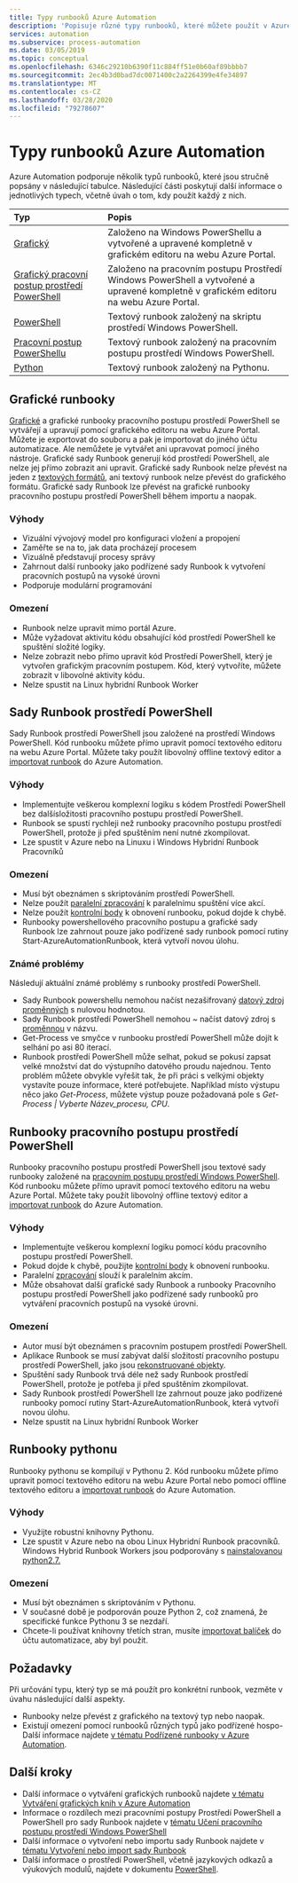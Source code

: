 ```yaml
---
title: Typy runbooků Azure Automation
description: 'Popisuje různé typy runbooků, které můžete použít v Azure Automation a důležité informace, které byste měli vzít v úvahu při určování, který typ použít. '
services: automation
ms.subservice: process-automation
ms.date: 03/05/2019
ms.topic: conceptual
ms.openlocfilehash: 6346c29210b6390f11c884ff51e0b60af89bbbb7
ms.sourcegitcommit: 2ec4b3d0bad7dc0071400c2a2264399e4fe34897
ms.translationtype: MT
ms.contentlocale: cs-CZ
ms.lasthandoff: 03/28/2020
ms.locfileid: "79278607"
---
```

# <a name="azure-automation-runbook-types"></a>Typy runbooků Azure Automation

Azure Automation podporuje několik typů runbooků, které jsou stručně popsány v následující tabulce.  Následující části poskytují další informace o jednotlivých typech, včetně úvah o tom, kdy použít každý z nich.

| Typ | Popis |
|:--- |:--- |
| [Grafický](#graphical-runbooks)|Založeno na Windows PowerShellu a vytvořené a upravené kompletně v grafickém editoru na webu Azure Portal. |
| [Grafický pracovní postup prostředí PowerShell](#graphical-runbooks)|Založeno na pracovním postupu Prostředí Windows PowerShell a vytvořené a upravené kompletně v grafickém editoru na webu Azure Portal. |
| [PowerShell](#powershell-runbooks) |Textový runbook založený na skriptu prostředí Windows PowerShell. |
| [Pracovní postup PowerShellu](#powershell-workflow-runbooks)|Textový runbook založený na pracovním postupu prostředí Windows PowerShell. |
| [Python](#python-runbooks) |Textový runbook založený na Pythonu. |

## <a name="graphical-runbooks"></a>Grafické runbooky

[Grafické](automation-runbook-types.md#graphical-runbooks) a grafické runbooky pracovního postupu prostředí PowerShell se vytvářejí a upravují pomocí grafického editoru na webu Azure Portal.  Můžete je exportovat do souboru a pak je importovat do jiného účtu automatizace. Ale nemůžete je vytvářet ani upravovat pomocí jiného nástroje. Grafické sady Runbook generují kód prostředí PowerShell, ale nelze jej přímo zobrazit ani upravit. Grafické sady Runbook nelze převést na jeden z [textových formátů](automation-runbook-types.md), ani textový runbook nelze převést do grafického formátu. Grafické sady Runbook lze převést na grafické runbooky pracovního postupu prostředí PowerShell během importu a naopak.

### <a name="advantages"></a>Výhody

* Vizuální vývojový model pro konfiguraci vložení a propojení
* Zaměřte se na to, jak data procházejí procesem
* Vizuálně představují procesy správy
* Zahrnout další runbooky jako podřízené sady Runbook k vytvoření pracovních postupů na vysoké úrovni
* Podporuje modulární programování

### <a name="limitations"></a>Omezení

* Runbook nelze upravit mimo portál Azure.
* Může vyžadovat aktivitu kódu obsahující kód prostředí PowerShell ke spuštění složité logiky.
* Nelze zobrazit nebo přímo upravit kód Prostředí PowerShell, který je vytvořen grafickým pracovním postupem. Kód, který vytvoříte, můžete zobrazit v libovolné aktivity kódu.
* Nelze spustit na Linux hybridní Runbook Worker

## <a name="powershell-runbooks"></a>Sady Runbook prostředí PowerShell

Sady Runbook prostředí PowerShell jsou založené na prostředí Windows PowerShell.  Kód runbooku můžete přímo upravit pomocí textového editoru na webu Azure Portal.  Můžete taky použít libovolný offline textový editor a [importovat runbook](manage-runbooks.md) do Azure Automation.

### <a name="advantages"></a>Výhody

* Implementujte veškerou komplexní logiku s kódem Prostředí PowerShell bez dalšísložitosti pracovního postupu prostředí PowerShell.
* Runbook se spustí rychleji než runbooky pracovního postupu prostředí PowerShell, protože ji před spuštěním není nutné zkompilovat.
* Lze spustit v Azure nebo na Linuxu i Windows Hybridní Runbook Pracovníků

### <a name="limitations"></a>Omezení

* Musí být obeznámen s skriptováním prostředí PowerShell.
* Nelze použít [paralelní zpracování](automation-powershell-workflow.md#parallel-processing) k paralelnímu spuštění více akcí.
* Nelze použít [kontrolní body](automation-powershell-workflow.md#checkpoints) k obnovení runbooku, pokud dojde k chybě.
* Runbooky powershellového pracovního postupu a grafické sady Runbook lze zahrnout pouze jako podřízené sady runbook pomocí rutiny Start-AzureAutomationRunbook, která vytvoří novou úlohu.

### <a name="known-issues"></a>Známé problémy

Následují aktuální známé problémy s runbooky prostředí PowerShell.

* Sady Runbook powershellu nemohou načíst nezašifrovaný [datový zdroj proměnných](automation-variables.md) s nulovou hodnotou.
* Sady Runbook prostředí PowerShell nemohou *~* načíst datový zdroj s [proměnnou](automation-variables.md) v názvu.
* Get-Process ve smyčce v runbooku prostředí PowerShell může dojít k selhání po asi 80 iterací.
* Runbook prostředí PowerShell může selhat, pokud se pokusí zapsat velké množství dat do výstupního datového proudu najednou.   Tento problém můžete obvykle vyřešit tak, že při práci s velkými objekty vystavíte pouze informace, které potřebujete.  Například místo výstupu něco jako *Get-Process*, můžete výstup pouze požadovaná pole s *Get-Process | Vyberte Název_procesu, CPU*.

## <a name="powershell-workflow-runbooks"></a>Runbooky pracovního postupu prostředí PowerShell

Runbooky pracovního postupu prostředí PowerShell jsou textové sady runbooky založené na [pracovním postupu prostředí Windows PowerShell](automation-powershell-workflow.md).  Kód runbooku můžete přímo upravit pomocí textového editoru na webu Azure Portal.  Můžete taky použít libovolný offline textový editor a [importovat runbook](manage-runbooks.md) do Azure Automation.

### <a name="advantages"></a>Výhody

* Implementujte veškerou komplexní logiku pomocí kódu pracovního postupu prostředí PowerShell.
* Pokud dojde k chybě, použijte [kontrolní body](automation-powershell-workflow.md#checkpoints) k obnovení runbooku.
* Paralelní [zpracování](automation-powershell-workflow.md#parallel-processing) slouží k paralelním akcím.
* Může obsahovat další grafické sady Runbook a runbooky Pracovního postupu prostředí PowerShell jako podřízené sady runbooků pro vytváření pracovních postupů na vysoké úrovni.

### <a name="limitations"></a>Omezení

* Autor musí být obeznámen s pracovním postupem prostředí PowerShell.
* Aplikace Runbook se musí zabývat další složitostí pracovního postupu prostředí PowerShell, jako jsou [rekonstruované objekty](automation-powershell-workflow.md#code-changes).
* Spuštění sady Runbook trvá déle než sady Runbook prostředí PowerShell, protože je potřeba ji před spuštěním zkompilovat.
* Sady Runbook prostředí PowerShell lze zahrnout pouze jako podřízené runbooky pomocí rutiny Start-AzureAutomationRunbook, která vytvoří novou úlohu.
* Nelze spustit na Linux hybridní Runbook Worker

## <a name="python-runbooks"></a>Runbooky pythonu

Runbooky pythonu se kompilují v Pythonu 2.  Kód runbooku můžete přímo upravit pomocí textového editoru na webu Azure Portal nebo pomocí offline textového editoru a [importovat runbook](manage-runbooks.md) do Azure Automation.

### <a name="advantages"></a>Výhody

* Využijte robustní knihovny Pythonu.
* Lze spustit v Azure nebo na obou Linux Hybridní Runbook pracovníků. Windows Hybrid Runbook Workers jsou podporovány s [nainstalovanou python2.7.](https://www.python.org/downloads/release/latest/python2)

### <a name="limitations"></a>Omezení

* Musí být obeznámen s skriptováním v Pythonu.
* V současné době je podporován pouze Python 2, což znamená, že specifické funkce Pythonu 3 se nezdaří.
* Chcete-li používat knihovny třetích stran, musíte [importovat balíček](python-packages.md) do účtu automatizace, aby byl použit.

## <a name="considerations"></a>Požadavky

Při určování typu, který typ se má použít pro konkrétní runbook, vezměte v úvahu následující další aspekty.

* Runbooky nelze převést z grafického na textový typ nebo naopak.
* Existují omezení pomocí runbooků různých typů jako podřízené hospo- Další informace najdete [v tématu Podřízené runbooky v Azure Automation](automation-child-runbooks.md).

## <a name="next-steps"></a>Další kroky

* Další informace o vytváření grafických runbooků najdete [v tématu Vytváření grafických knih v Azure Automation](automation-graphical-authoring-intro.md)
* Informace o rozdílech mezi pracovními postupy Prostředí PowerShell a PowerShell pro sady Runbook najdete v [tématu Učení pracovního postupu prostředí Windows PowerShell](automation-powershell-workflow.md)
* Další informace o vytvoření nebo importu sady Runbook najdete v [tématu Vytvoření nebo import sady Runbook](manage-runbooks.md)
* Další informace o prostředí PowerShell, včetně jazykových odkazů a výukových modulů, najdete v dokumentu [PowerShell](https://docs.microsoft.com/powershell/scripting/overview).
